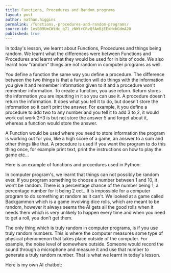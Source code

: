 ```yaml
---
title: Functions, Procedures and Random programs
layout: post
author: nathan.higgins
permalink: /functions,-procedures-and-random-programs/
source-id: 1esB09UmCWiHc_q71_zNWirCRvQfAmBjEExHxbGdmA20
published: true
---
```

In today's lesson, we learnt about Functions, Procedures and things being random. We learnt what the differences were between Functions and Procedures and learnt what they would be used for in bits of code. We also learnt how "random" things are not random in computer programs as well.

You define a function the same way you define a procedure. The difference between the two things is that a function will do things with the information you give it and remember information given to it and a procedure won't remember information.  To create a function, you use return. Return stores the information you are inputting in it so you can use it. A procedure doesn’t return the information. It does what you tell it to do, but doesn’t store the information so it can’t print the answer. For example, it you define a procedure to add two to any number and you tell it to add 3 to 2, it  would work out work 2+3 is but not store the answer 5 and forget about it, whereas a function would store the answer.

A Function would be used where you need to store information the program is working out for you, like a high score of a game, an answer to a sum and other things like that. A procedure is used if you want the program to do this thing once, for example print text, print the instructions on how to play the game etc…

Here is an example of functions and procedures used in Python:

In computer program's, we learnt that things can not possibly be random ever. If you program something to choose a number between 1 and 10, it won’t be random. There is a percentage chance of the number being 1, a percentage number for it being 2 ect...It is impossible for a computer program to do something at random as it can't.  We looked at a game called Backgammon which is a game involving dice rolls, which are meant to be random, however it always seems the AI gets all the good rolls when it needs them which is very unlikely to happen every time and when you need to get a roll, you don’t get them.

The only thing which is truly random in computer programs, is if you use truly random numbers. This is where the computer measures some type of physical phenomenon that takes place outside of the computer. For example, the noise level of somewhere outside. Someone would record the sound through a microphone and measure it and use that number to generate a truly random number. That is what we learnt in today's lesson.

Here is my own AI chatbot:

